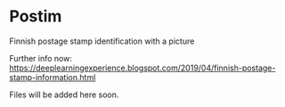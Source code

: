 # Postim
Finnish postage stamp identification with a picture

Further info now: https://deeplearningexperience.blogspot.com/2019/04/finnish-postage-stamp-information.html

Files will be added here soon.
